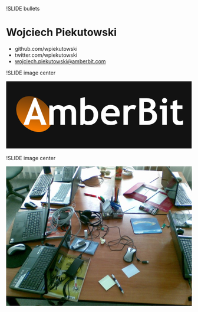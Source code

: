 !SLIDE bullets
# Wojciech Piekutowski #

* github.com/wpiekutowski
* twitter.com/wpiekutowski
* wojciech.piekutowski@amberbit.com

!SLIDE image center

![AmberBit](images/amberbit_logo.png)


!SLIDE image center

![AmberBit](images/office.jpg)
